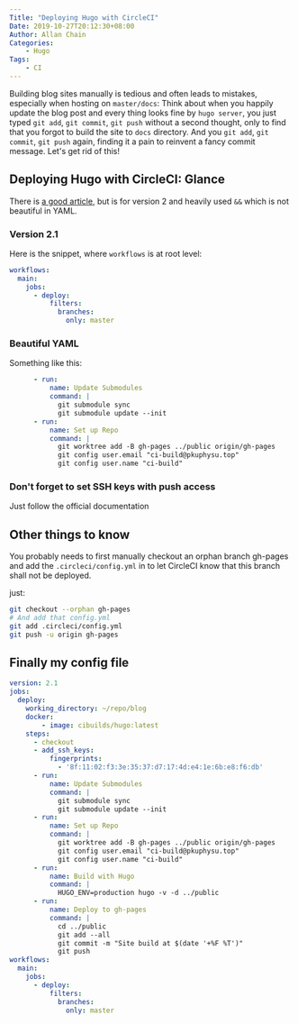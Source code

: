 ```yaml
---
Title: "Deploying Hugo with CircleCI"
Date: 2019-10-27T20:12:30+08:00
Author: Allan Chain
Categories:
    - Hugo
Tags: 
    - CI
---
```


Building blog sites manually is tedious and often leads to mistakes, especially when hosting on `master/docs`: Think about when you happily update the blog post and every thing looks fine by `hugo server`, you just typed `git add`, `git commit`, `git push` without a second thought, only to find that you forgot to build the site to `docs` directory. And you `git add`, `git commit`, `git push` again, finding it a pain to reinvent a fancy commit message. Let's get rid of this!

## Deploying Hugo with CircleCI: Glance

There is [a good article](https://willschenk.com/articles/2018/automating_hugo_with_circleci/), but is for version 2 and heavily used `&&` which is not beautiful in YAML.

### Version 2.1

Here is the snippet, where `workflows` is at root level:

```yaml
workflows:
  main:
    jobs:
      - deploy:
          filters:
            branches:
              only: master
```

### Beautiful YAML
Something like this:
```yaml
      - run:
          name: Update Submodules
          command: |
            git submodule sync
            git submodule update --init
      - run:
          name: Set up Repo
          command: |
            git worktree add -B gh-pages ../public origin/gh-pages
            git config user.email "ci-build@pkuphysu.top"
            git config user.name "ci-build"
```

### Don't forget to set SSH keys with push access

Just follow the official documentation

## Other things to know

You probably needs to first manually checkout an orphan branch gh-pages and add the `.circleci/config.yml` in to let CircleCI know that this branch shall not be deployed.

just:

```bash
git checkout --orphan gh-pages
# And add that config.yml
git add .circleci/config.yml
git push -u origin gh-pages
```

## Finally my config file

```yaml
version: 2.1
jobs:
  deploy:
    working_directory: ~/repo/blog
    docker:
        - image: cibuilds/hugo:latest
    steps:
      - checkout
      - add_ssh_keys:
          fingerprints:
            - '8f:11:02:f3:3e:35:37:d7:17:4d:e4:1e:6b:e8:f6:db'
      - run:
          name: Update Submodules
          command: |
            git submodule sync
            git submodule update --init
      - run:
          name: Set up Repo
          command: |
            git worktree add -B gh-pages ../public origin/gh-pages
            git config user.email "ci-build@pkuphysu.top"
            git config user.name "ci-build"
      - run:
          name: Build with Hugo
          command: |
            HUGO_ENV=production hugo -v -d ../public
      - run:
          name: Deploy to gh-pages
          command: |
            cd ../public
            git add --all
            git commit -m "Site build at $(date '+%F %T')"
            git push
workflows:
  main:
    jobs:
      - deploy:
          filters:
            branches:
              only: master
```

